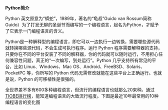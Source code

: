
**Python简介**

Python 英文原意为“蟒蛇”，1989年，著名的“龟叔”Guido van Rossum简称 Guido）为了打发无聊的圣诞节而编写的一个编程语言，起名为Python，才赋予了它表示一门编程语言的含义。

Python是一种解释型的编程语言，即它可以一边执行一边转换，需要哪些源代码就转换哪些源代码，不会生成可执行程序。运行 Python 程序需要解释器的支持，只要你在不同的平台安装了不同的解释器，你的代码就可以随时运行，不用担心任何兼容性问题，真正的“一次编写，到处运行”。Python 几乎支持所有常见的平台，比如 Linux、Windows、Mac OS、Android、FreeBSD、Solaris、PocketPC 等，你所写的 Python 代码无需修改就能在这些平台上正确运行。也就是说，Python 的可移植性是很强的。

全世界差不多有600多种编程语言，但流行的编程语言也就那么20来种。通过[TIOBE排行榜](https://www.tiobe.com/tiobe-index/ "TIOBE排行榜")，能知道编程语言的大致流行程度。下图是最近10年最常用的10种编程语言的变化图

